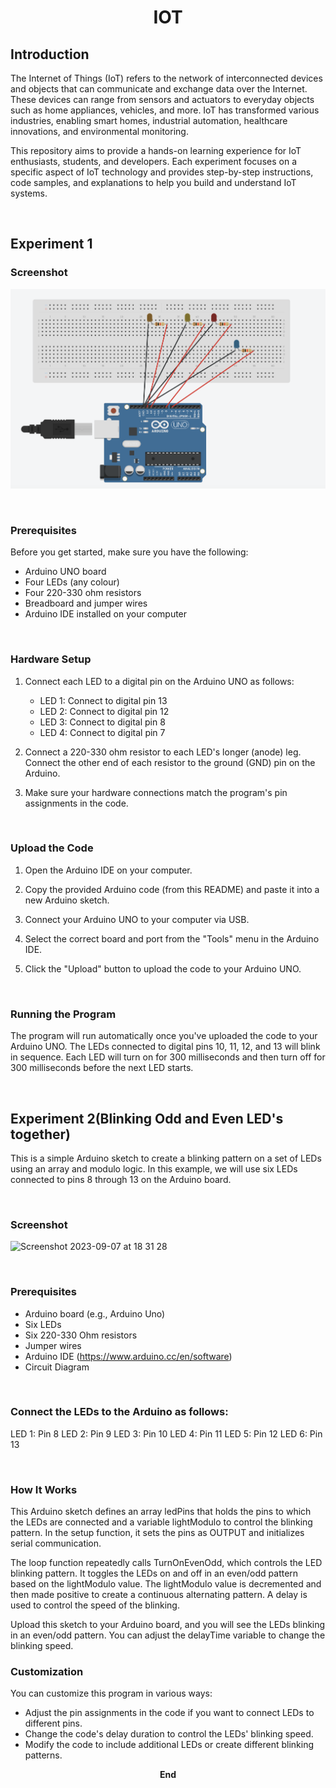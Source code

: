 <div align="center">
  
  # IOT
  </div>

## Introduction

The Internet of Things (IoT) refers to the network of interconnected devices and objects that can communicate and exchange data over the Internet. These devices can range from sensors and actuators to everyday objects such as home appliances, vehicles, and more. IoT has transformed various industries, enabling smart homes, industrial automation, healthcare innovations, and environmental monitoring.

This repository aims to provide a hands-on learning experience for IoT enthusiasts, students, and developers. Each experiment focuses on a specific aspect of IoT technology and provides step-by-step instructions, code samples, and explanations to help you build and understand IoT systems.

$~~~$

## Experiment 1

### Screenshot
![Experiment 1](https://github.com/Kshitijkumar15/IOT/blob/Beginning/Screenshot%202023-09-01%20at%2009.31.25.png)

$~~~$

### Prerequisites

Before you get started, make sure you have the following:

- Arduino UNO board
- Four LEDs (any colour)
- Four 220-330 ohm resistors
- Breadboard and jumper wires
- Arduino IDE installed on your computer

$~~~$

### Hardware Setup

1. Connect each LED to a digital pin on the Arduino UNO as follows:
   - LED 1: Connect to digital pin 13
   - LED 2: Connect to digital pin 12
   - LED 3: Connect to digital pin 8
   - LED 4: Connect to digital pin 7

2. Connect a 220-330 ohm resistor to each LED's longer (anode) leg. Connect the other end of each resistor to the ground (GND) pin on the Arduino.

3. Make sure your hardware connections match the program's pin assignments in the code.

$~~~$

### Upload the Code

1. Open the Arduino IDE on your computer.

2. Copy the provided Arduino code (from this README) and paste it into a new Arduino sketch.

3. Connect your Arduino UNO to your computer via USB.

4. Select the correct board and port from the "Tools" menu in the Arduino IDE.

5. Click the "Upload" button to upload the code to your Arduino UNO.

$~~~$

### Running the Program

The program will run automatically once you've uploaded the code to your Arduino UNO. The LEDs connected to digital pins 10, 11, 12, and 13 will blink in sequence. Each LED will turn on for 300 milliseconds and then turn off for 300 milliseconds before the next LED starts.

$~~~$

## Experiment 2(Blinking Odd and Even LED's together)
This is a simple Arduino sketch to create a blinking pattern on a set of LEDs using an array and modulo logic. In this example, we will use six LEDs connected to pins 8 through 13 on the Arduino board.

$~~~$

### Screenshot
<img width="1052" alt="Screenshot 2023-09-07 at 18 31 28" src="https://github.com/Kshitijkumar15/IOT/assets/66892634/79359241-f42d-456f-84e0-a69f7441e3bc">

$~~~~$

### Prerequisites

- Arduino board (e.g., Arduino Uno)
- Six LEDs
- Six 220-330 Ohm resistors
- Jumper wires
- Arduino IDE (https://www.arduino.cc/en/software)
- Circuit Diagram

$~~~$

### Connect the LEDs to the Arduino as follows:

LED 1: Pin 8
LED 2: Pin 9
LED 3: Pin 10
LED 4: Pin 11
LED 5: Pin 12
LED 6: Pin 13

$~~~$

### How It Works

This Arduino sketch defines an array ledPins that holds the pins to which the LEDs are connected and a variable lightModulo to control the blinking pattern. In the setup function, it sets the pins as OUTPUT and initializes serial communication.

The loop function repeatedly calls TurnOnEvenOdd, which controls the LED blinking pattern. It toggles the LEDs on and off in an even/odd pattern based on the lightModulo value. The lightModulo value is decremented and then made positive to create a continuous alternating pattern. A delay is used to control the speed of the blinking.

Upload this sketch to your Arduino board, and you will see the LEDs blinking in an even/odd pattern. You can adjust the delayTime variable to change the blinking speed.

### Customization

You can customize this program in various ways:

- Adjust the pin assignments in the code if you want to connect LEDs to different pins.
- Change the code's delay duration to control the LEDs' blinking speed.
- Modify the code to include additional LEDs or create different blinking patterns.


<div align="center">
  
 <b>End</b>
  </div>
  
$~~~$



